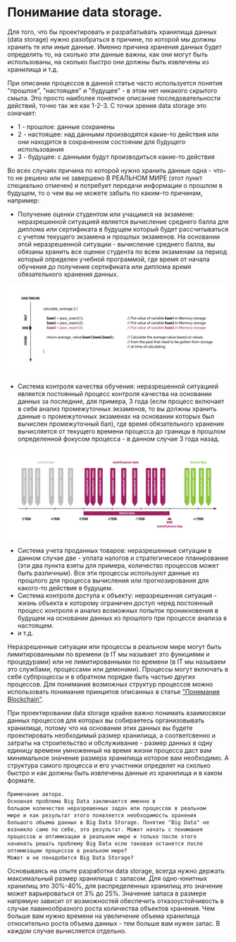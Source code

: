 # Понимание data storage.

Для того, что бы проектировать и разрабатывать хранилища данных (data storage) нужно разобраться в причине, по которой мы должны хранить те или иные данные. Именно причина хранения данных будет определять то, на сколько эти данные важны, как они могут быть использованы, на сколько быстро они должны быть извлечены из хранилища и т.д.

При описании процессов в данной статье часто используется понятия "прошлое", "настоящее" и "будущее" - в этом нет никакого скрытого смыла. Это просто наиболее понятное описание последовательности действий, точно так же как 1-2-3. С точки зрения data storage это означает:

* 1 - прошлое: данные сохранены
* 2 - настоящее: над данными производятся какие-то действия или они находятся в сохраненном состоянии для будущего использования
* 3 - будущее: с данными будут производиться какие-то действия

Во всех случаях причина по которой нужно хранить данные одна - что-то не решено или не завершено В РЕАЛЬНОМ МИРЕ (этот пункт специально отмечен) и потребует передачи информации о прошлом в будущем, то о чем вы не можете забыть по каким-то причинам, например:

* Получение оценки студентом или учащимся на экзамене: неразрешенной ситуацией является вычисление среднего балла для диплома или сертификата в будущем который будет рассчитываться  с учетом текущего экзамена и прошлых экзаменов. На основании этой неразрешенной ситуации - вычисление среднего балла, вы обязаны хранить все оценки студента по всем экзаменам за период который определен учебной программой, где время от начала обучения до получения сертификата или диплома время обязательного хранения данных.

![](https://raw.githubusercontent.com/ArboreusSystems/arboreus_articles/master/data_storage/understanding_data_storage/illustrations/arb_datastorage_003.png)

* Система контроля качества обучения: неразрешенной ситуацией является постоянный процесс контроля качества на основании данных за последние, для примера, 3 года (если процесс включает в себя анализ промежуточных экзаменов, то вы должны хранить данные о промежуточных экзаменах на основании которых был вычислен промежуточный бал), где время обязательного хранения вычисляется от текущего времени процесса до границы в прошлом определенной фокусом процесса - в данном случае 3 года назад.

![](https://raw.githubusercontent.com/ArboreusSystems/arboreus_articles/master/data_storage/understanding_data_storage/illustrations/arb_datastorage_004.png)

* Система учета проданных товаров: неразрешенные ситуации в данном случае две - уплата налогов и стратегическое планирование (эти два пункта взяты для примера, количество процессов может быть различным). Все эти процессы используют данные из прошлого для процесса вычисления или прогнозирования для какого-то действия в будущем.
* Система контроля доступа к объекту: неразрешенная ситуация - жизнь объекта к которому ограничен доступ черед постоянный процесс контроля и анализ возможных попыток проникновения в будущем на основании данных из прошлого при процессе анализа в настоящем.
* и т.д.

Неразрешенные ситуации или процессы в реальном мире могут быть лимитированными по времени (в IT мы называет это функциями и процедурами) или не лимитированными по времени (в IT мы называем это службами, процессами или демонами). Процессы могут включать в себя субпроцессы и в обратном порядке быть частью других процессов. Для понимания возможных структур процессов можно использовать понимание принципов описанных в статье ["Понимание Blockchain"](https://github.com/ArboreusSystems/arboreus_articles/blob/master/blockchain/understanding_blockchain/rus.understanding_blockchain.md).

При проектировании data storage крайне важно понимать взаимосвязи данных процессов для которых вы собираетесь организовывать хранилище, потому что на основании этих данных вы будете проектировать необходимый размер хранилища, а соответсвенно и затраты на строительство и обслуживание - размер данных в одну единицу времени умноженный на время жизни процесса даст вам минимальное значение размера хранилища которое вам необходимо. А структура самого процесса и его участники определят на сколько быстро и как должны быть извлечены данные из хранилища и в каком формате.

```
Примечание автора.
Основная проблема Big Data заключается именно в 
большом количестве неразрешенных задач или процессов в реальном
мире и как результат этого появляется необходимость хранения
большого объема данных в Big Data Storage. Понятие "Big Data" не 
возникло само по себе, это результат. Может начать с понимания
процессов и оптимизации в реальном мире и только после этого 
начинать решать проблему Big Data если таковая останется после
оптимизации процессов в реальном мире?
Может и не понадобится Big Data Storage?
```
 
Основываясь на опыте разработки data storage, всегда нужно держать максимальный размер хранилища с запасом. Для одно-юнитных хранилищ это 30%-40%, для распределенных хранилищ это значение может варьироваться от 3% до 25%. Значение запаса в размере напрямую зависит от возможностей обеспечить отказоустойчивость в случае лавинообразного роста количества объектов хранения. Чем больше вам нужно времени на увеличение объема хранилища относительно роста объема данных - тем больше вам нужен запас. В каждом случае вычисляется отдельно.